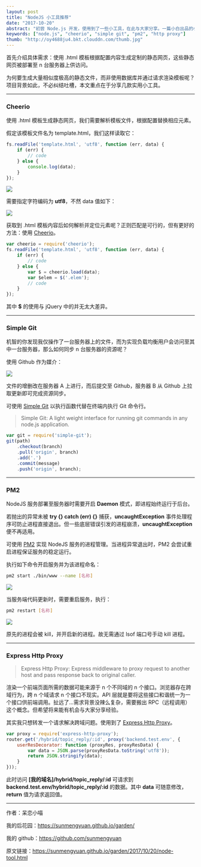 ```yaml
---
layout: post
title: "NodeJS 小工具推荐"
date: "2017-10-20"
abstract: "初尝 Node.js 开发，使用到了一些小工具，在此与大家分享。一篇小白出品的小白文，欢迎大神们慷慨指导！"
keywords: ["node.js", "cheerio", "simple git", "pm2", "http proxy"]
thumb: "http://oy4688ju4.bkt.clouddn.com/thumb.jpg"
---
```


首先介绍具体需求：使用 .html 模板根据配置内容生成定制的静态网页，这些静态网页被部署至 n 台服务器上供访问。

为何要生成大量相似度极高的静态文件，而非使用数据库并通过请求渲染模板呢？项目背景如此，不必纠结吐槽，本文重点在于分享几款实用小工具。

*****

### Cheerio

使用 .html 模板生成静态网页，我们需要解析模板文件，根据配置替换相应元素。

假定该模板文件名为 template.html，我们这样读取它：

```js
fs.readFile('template.html', 'utf8', function (err, data) {
    if (err) {
        // code
    } else {
        console.log(data);
    }
});
```

![](http://oy4688ju4.bkt.clouddn.com/readfile-utf8.png)

需要指定字符编码为 __utf8__，不然 data 值如下：

![](http://oy4688ju4.bkt.clouddn.com/readfile-buffer.png)

获取到 .html 模板内容后如何解析并定位元素呢？正则匹配是可行的，但有更好的方法：使用 [Cheerio](https://github.com/cheeriojs/cheerio)。

```js
var cheerio = require('cheerio');
fs.readFile('template.html', 'utf8', function (err, data) {
    if (err) {
        // code
    } else {
        var $ = cheerio.load(data);
        var $elem = $('.elem');
        // code
    }
});
```

其中 __$__ 的使用与 jQuery 中的并无太大差异。

*****

### Simple Git

机智的你发现我仅操作了一台服务器上的文件，而为实现负载均衡用户会访问至其中一台服务器，那么如何同步 n 台服务器的资源呢？

使用 Github 作为媒介：

![](http://oy4688ju4.bkt.clouddn.com/filesync.png)

文件的增删改在服务器 A 上进行，而后提交至 Github，服务器 B 从 Github 上拉取更新即可完成资源同步。

可使用 [Simple Git](https://github.com/steveukx/git-js) 以执行函数代替在终端内执行 Git 命令行。

> Simple Git: A light weight interface for running git commands in any node.js application.

```js
var git = require('simple-git');
git(path)
    .checkout(branch)
    .pull('origin', branch)
    .add('.')
    .commit(message)
    .push('origin', branch);
```

*****

### PM2

NodeJS 服务部署至服务器时需要开启 __Daemon__ 模式，即进程始终运行于后台。

若抛出的异常未被 __try {} catch (err) {}__ 捕获，__uncaughtException__ 事件处理程序可防止进程直接退出。但一些底层错误引发的进程崩溃，__uncaughtException__ 便不再适用。

可使用 [PM2](https://github.com/Unitech/pm2) 实现 NodeJS 服务的进程管理。当进程异常退出时，PM2 会尝试重启进程保证服务的稳定运行。

执行如下命令开启服务并为该进程命名：

```bash
pm2 start ./bin/www --name [名称]
```

![](http://oy4688ju4.bkt.clouddn.com/runstart.png)

当服务端代码更新时，需要重启服务，执行：

```bash
pm2 restart [名称]
```

![](http://oy4688ju4.bkt.clouddn.com/restart.png)

原先的进程会被 kill，并开启新的进程。故无需通过 lsof 端口号手动 kill 进程。

*****

### Express Http Proxy

> Express Http Proxy: Express middleware to proxy request to another host and pass response back to original caller.

渲染一个前端页面所需的数据可能来源于 n 个不同域的 n 个接口。浏览器存在跨域行为，跨 n 个域请求 n 个接口不现实。API 层就是要将这些接口和谐统一为一个接口供前端调用。扯远了...需求背景没辣么复杂，需要搬出 RPC（远程调用）这个概念。但希望将来能有机会与大家分享经验。

其实我只想转发一个请求解决跨域问题。使用到了 [Express Http Proxy](https://github.com/villadora/express-http-proxy)。

```js
var proxy = require('express-http-proxy');
router.get('/hybrid/topic_reply/:id', proxy('backend.test.env', {
    userResDecorator: function (proxyRes, proxyResData) {
        var data = JSON.parse(proxyResData.toString('utf8'));
        return JSON.stringify(data);
    }
}));
```

此时访问 __[我的域名]/hybrid/topic_reply/:id__ 可请求到 __backend.test.env/hybrid/topic_reply/:id__ 的数据。其中 __data__ 可随意修改，__return__ 值为请求返回值。

*****

作者：呆恋小喵

我的后花园：<https://sunmengyuan.github.io/garden/>

我的 github：<https://github.com/sunmengyuan>

原文链接：<https://sunmengyuan.github.io/garden/2017/10/20/node-tool.html>
